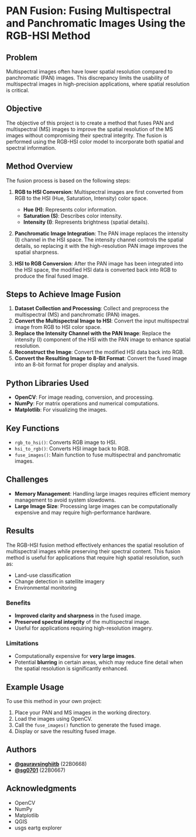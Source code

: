 # PAN Fusion: Fusing Multispectral and Panchromatic Images Using the RGB-HSI Method

## Problem
Multispectral images often have lower spatial resolution compared to panchromatic (PAN) images. This discrepancy limits the usability of multispectral images in high-precision applications, where spatial resolution is critical. 

## Objective
The objective of this project is to create a method that fuses PAN and multispectral (MS) images to improve the spatial resolution of the MS images without compromising their spectral integrity. The fusion is performed using the RGB-HSI color model to incorporate both spatial and spectral information.

## Method Overview
The fusion process is based on the following steps:

1. **RGB to HSI Conversion**: Multispectral images are first converted from RGB to the HSI (Hue, Saturation, Intensity) color space.
    - **Hue (H)**: Represents color information.
    - **Saturation (S)**: Describes color intensity.
    - **Intensity (I)**: Represents brightness (spatial details).

2. **Panchromatic Image Integration**: The PAN image replaces the intensity (I) channel in the HSI space. The intensity channel controls the spatial details, so replacing it with the high-resolution PAN image improves the spatial sharpness.

3. **HSI to RGB Conversion**: After the PAN image has been integrated into the HSI space, the modified HSI data is converted back into RGB to produce the final fused image.

## Steps to Achieve Image Fusion

1. **Dataset Collection and Processing**: Collect and preprocess the multispectral (MS) and panchromatic (PAN) images.
2. **Convert the Multispectral Image to HSI**: Convert the input multispectral image from RGB to HSI color space.
3. **Replace the Intensity Channel with the PAN Image**: Replace the intensity (I) component of the HSI with the PAN image to enhance spatial resolution.
4. **Reconstruct the Image**: Convert the modified HSI data back into RGB.
5. **Convert the Resulting Image to 8-Bit Format**: Convert the fused image into an 8-bit format for proper display and analysis.

## Python Libraries Used

- **OpenCV**: For image reading, conversion, and processing.
- **NumPy**: For matrix operations and numerical computations.
- **Matplotlib**: For visualizing the images.

## Key Functions

- `rgb_to_hsi()`: Converts RGB image to HSI.
- `hsi_to_rgb()`: Converts HSI image back to RGB.
- `fuse_images()`: Main function to fuse multispectral and panchromatic images.

## Challenges

- **Memory Management**: Handling large images requires efficient memory management to avoid system slowdowns.
- **Large Image Size**: Processing large images can be computationally expensive and may require high-performance hardware.

## Results

The RGB-HSI fusion method effectively enhances the spatial resolution of multispectral images while preserving their spectral content. This fusion method is useful for applications that require high spatial resolution, such as:

- Land-use classification
- Change detection in satellite imagery
- Environmental monitoring

### Benefits

- **Improved clarity and sharpness** in the fused image.
- **Preserved spectral integrity** of the multispectral image.
- Useful for applications requiring high-resolution imagery.

### Limitations

- Computationally expensive for **very large images**.
- Potential **blurring** in certain areas, which may reduce fine detail when the spatial resolution is significantly enhanced.

## Example Usage

To use this method in your own project:

1. Place your PAN and MS images in the working directory.
2. Load the images using OpenCV.
3. Call the `fuse_images()` function to generate the fused image.
4. Display or save the resulting fused image.

## Authors

- **[@gauravsinghiitb](https://github.com/gauravsinghiitb)** (22B0668)
- **[@sg0701](https://github.com/sg0701)** (22B0667)

## Acknowledgments
- OpenCV  
- NumPy  
- Matplotlib
- QGIS
- usgs eartg explorer  

